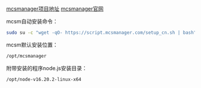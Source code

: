 [mcsmanager项目地址](https://github.com/MCSManager/MCSManager)
[mcsmanager官网](https://mcsmanager.com/)

mcsm自动安装命令：
```bash
sudo su -c "wget -qO- https://script.mcsmanager.com/setup_cn.sh | bash"
```

mcsm默认安装位置：
```bash
/opt/mcsmanager
```
附带安装的程序node.js安装目录：
```bash
/opt/node-v16.20.2-linux-x64
```